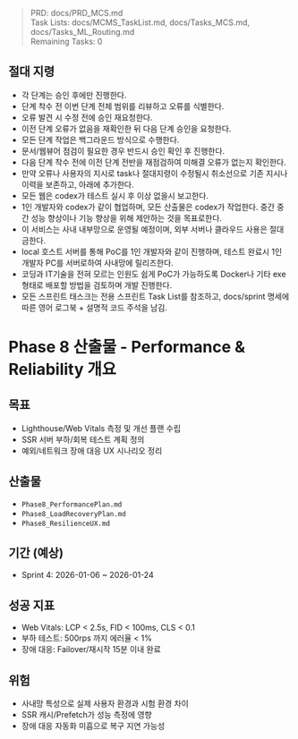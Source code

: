 > PRD: docs/PRD_MCS.md  
> Task Lists: docs/MCMS_TaskList.md, docs/Tasks_MCS.md, docs/Tasks_ML_Routing.md  
> Remaining Tasks: 0

## 절대 지령
- 각 단계는 승인 후에만 진행한다.
- 단계 착수 전 이번 단계 전체 범위를 리뷰하고 오류를 식별한다.
- 오류 발견 시 수정 전에 승인 재요청한다.
- 이전 단계 오류가 없음을 재확인한 뒤 다음 단계 승인을 요청한다.
- 모든 단계 작업은 백그라운드 방식으로 수행한다.
- 문서/웹뷰어 점검이 필요한 경우 반드시 승인 확인 후 진행한다.
- 다음 단계 착수 전에 이전 단계 전반을 재점검하여 미해결 오류가 없는지 확인한다.
- 만약 오류나 사용자의 지시로 task나 절대지령이 수정될시 취소선으로 기존 지시나 이력을 보존하고, 아래에 추가한다.
- 모든 웹은 codex가 테스트 실시 후 이상 없을시 보고한다.
- 1인 개발자와 codex가 같이 협업하며, 모든 산출물은 codex가 작업한다. 중간 중간 성능 향상이나 기능 향상을 위해 제안하는 것을 목표로한다.
- 이 서비스는 사내 내부망으로 운영될 예정이며, 외부 서버나 클라우드 사용은 절대 금한다.
- local 호스트 서버를 통해 PoC를 1인 개발자와 같이 진행하며, 테스트 완료시 1인 개발자 PC를 서버로하여 사내망에 릴리즈한다.
- 코딩과 IT기술을 전혀 모르는 인원도 쉽게 PoC가 가능하도록 Docker나 기타 exe 형태로 배포할 방법을 검토하며 개발 진행한다.
- 모든 스프린트 태스크는 전용 스프린트 Task List를 참조하고, docs/sprint 명세에 따른 영어 로그북 + 설명적 코드 주석을 남김.
# Phase 8 산출물 - Performance & Reliability 개요

## 목표
- Lighthouse/Web Vitals 측정 및 개선 플랜 수립
- SSR 서버 부하/회복 테스트 계획 정의
- 예외/네트워크 장애 대응 UX 시나리오 정리

## 산출물
- `Phase8_PerformancePlan.md`
- `Phase8_LoadRecoveryPlan.md`
- `Phase8_ResilienceUX.md`

## 기간 (예상)
- Sprint 4: 2026-01-06 ~ 2026-01-24

## 성공 지표
- Web Vitals: LCP < 2.5s, FID < 100ms, CLS < 0.1
- 부하 테스트: 500rps 까지 에러율 < 1%
- 장애 대응: Failover/재시작 15분 이내 완료

## 위험
- 사내망 특성으로 실제 사용자 환경과 시험 환경 차이
- SSR 캐시/Prefetch가 성능 측정에 영향
- 장애 대응 자동화 미흡으로 복구 지연 가능성

